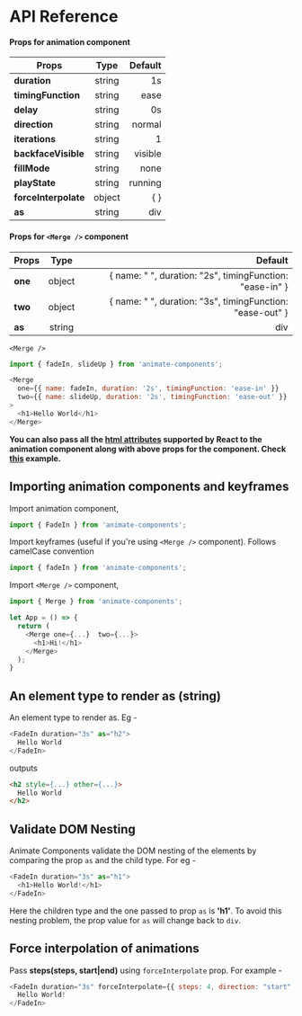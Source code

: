 # API Reference

#### Props for animation component

| Props        | Type           | Default  |
| ------------- |:-------------:| -----:|
| **duration**      | string | 1s |
| **timingFunction**      | string      |   ease |
| **delay** | string      |    0s |
| **direction** | string      |    normal |
| **iterations** | string      |    1 |
| **backfaceVisible** | string      |    visible |
| **fillMode** | string      |    none |
| **playState** | string      |    running |
| **forceInterpolate** | object      |    { } |
| **as** | string      | div   |


#### Props for `<Merge />` component

| Props        | Type           | Default  |
| ------------- |:-------------:| -----:|
| **one**      | object | { name: " ", duration: "2s", timingFunction: "ease-in" } |
| **two**      | object      |   { name: " ", duration: "3s", timingFunction: "ease-out" } |
| **as** | string      |   div |

`<Merge />` 

```javascript
import { fadeIn, slideUp } from 'animate-components';

<Merge 
  one={{ name: fadeIn, duration: '2s', timingFunction: 'ease-in' }} 
  two={{ name: slideUp, duration: '2s', timingFunction: 'ease-out' }}
>
  <h1>Hello World</h1>
</Merge>
```

**You can also pass all the [html attributes](https://facebook.github.io/react/docs/dom-elements.html#all-supported-html-attributes) supported by React to the animation component along with above props for the component. Check [this](https://github.com/nitin42/animate-components/blob/master/examples/App.js) example.**

## Importing animation components and keyframes

Import animation component,

```javascript
import { FadeIn } from 'animate-components';
```

Import keyframes (useful if you're using `<Merge />` component). Follows camelCase convention 

```javascript
import { fadeIn } from 'animate-components';
```

Import `<Merge />` component,

``` javascript
import { Merge } from 'animate-components';

let App = () => {
  return (
    <Merge one={...}  two={...}>
      <h1>Hi!</h1>
    </Merge>
  );
}
```

## An element type to render as (string)

An element type to render as. Eg -

```javascript
<FadeIn duration="3s" as="h2">
  Hello World
</FadeIn>
```

outputs

```html
<h2 style={...} other={...}>
  Hello World
</h2>
```

## Validate DOM Nesting

Animate Components validate the DOM nesting of the elements by comparing the prop `as` and the child type. For eg -

```javascript
<FadeIn duration="3s" as="h1">
  <h1>Hello World!</h1>
</FadeIn>
```

Here the children type and the one passed to prop `as` is **'h1'**. To avoid this nesting problem, the prop value for `as` will change back to `div`.

## Force interpolation of animations
Pass **steps(steps, start|end)** using `forceInterpolate` prop. For example - 

```javascript
<FadeIn duration="3s" forceInterpolate={{ steps: 4, direction: "start" }} as="h1">
  Hello World! 
</FadeIn>
```
